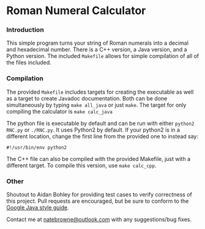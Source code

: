 # Roman Numeral Calculator

### Introduction

This simple program turns your string of Roman numerals into a decimal and
hexadecimal number. There is a C++ version, a Java version, and a Python
version. The included `Makefile` allows for simple compilation of all of the
files included.

### Compilation

The provided `Makefile` includes targets for creating the executable as well as
a target to create Javadoc documentation. Both can be done simultaneously by
typing `make all_java` or just `make`. The target for only compiling the calculator
is `make calc_java`

The python file is executable by default and can be run with either `python2
RNC.py` or `./RNC.py`. It uses Python2 by default. If your python2 is in a
different location, change the first line from the provided one to instead say:
```
#!/usr/bin/env python2
```
The C++ file can also be compiled with the provided Makefile, just with a
different target. To compile this version, use `make calc_cpp`.

### Other

Shoutout to Aidan Bohley for providing test cases to verify correctness of this
project. Pull requests are encouraged, but be sure to conform to the [Google
Java style guide](https://google.github.io/styleguide/javaguide.html).

Contact me at natebrowne@outlook.com with any suggestions/bug fixes.
